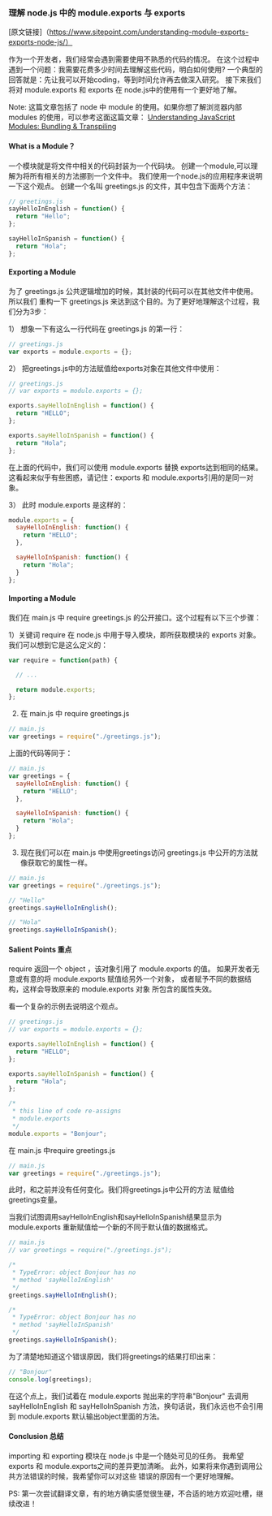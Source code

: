 ### 理解 node.js 中的 module.exports 与 exports

[原文链接]（https://www.sitepoint.com/understanding-module-exports-exports-node-js/）

作为一个开发者，我们经常会遇到需要使用不熟悉的代码的情况。
在这个过程中遇到一个问题：我需要花费多少时间去理解这些代码，明白如何使用?
一个典型的回答就是：先让我可以开始coding，等到时间允许再去做深入研究。
接下来我们将对 module.exports 和 exports 在 node.js中的使用有一个更好地了解。

Note: 这篇文章包括了 node 中 module 的使用。如果你想了解浏览器内部 modules 的使用，可以参考这面这篇文章：
[Understanding JavaScript Modules: Bundling & Transpiling](https://www.sitepoint.com/javascript-modules-bundling-transpiling/)

#### What is a Module？

一个模块就是将文件中相关的代码封装为一个代码块。
创建一个module,可以理解为将所有相关的方法挪到一个文件中。
我们使用一个node.js的应用程序来说明一下这个观点。
创建一个名叫 greetings.js 的文件，其中包含下面两个方法：
```javascript
// greetings.js
sayHelloInEnglish = function() {
  return "Hello";
};

sayHelloInSpanish = function() {
  return "Hola";
};
```
#### Exporting a Module

为了 greetings.js 公共逻辑增加的时候，其封装的代码可以在其他文件中使用。所以我们
重构一下 greetings.js 来达到这个目的。为了更好地理解这个过程，我们分为3步：

1） 想象一下有这么一行代码在 greetings.js 的第一行：

```javascript
// greetings.js
var exports = module.exports = {};
```

2） 把greetings.js中的方法赋值给exports对象在其他文件中使用：

```javascript
// greetings.js
// var exports = module.exports = {};

exports.sayHelloInEnglish = function() {
  return "HELLO";
};

exports.sayHelloInSpanish = function() {
  return "Hola";
};
```
在上面的代码中，我们可以使用 module.exports 替换 exports达到相同的结果。
这看起来似乎有些困惑，请记住：exports  和 module.exports引用的是同一对象。

3） 此时 module.exports 是这样的：

```javascript
module.exports = {
  sayHelloInEnglish: function() {
    return "HELLO";
  },

  sayHelloInSpanish: function() {
    return "Hola";
  }
};
```

#### Importing a Module

我们在 main.js 中 require greetings.js 的公开接口。这个过程有以下三个步骤：

1）关键词 require 在 node.js 中用于导入模块，即所获取模块的 exports 对象。
我们可以想到它是这么定义的：

```javascript
var require = function(path) {

  // ...

  return module.exports;
};
```
2) 在 main.js 中 require greetings.js
```javascript
// main.js
var greetings = require("./greetings.js");
```

上面的代码等同于：
```javascript
// main.js
var greetings = {
  sayHelloInEnglish: function() {
    return "HELLO";
  },

  sayHelloInSpanish: function() {
    return "Hola";
  }
};
```

3) 现在我们可以在 main.js 中使用greetings访问 greetings.js 中公开的方法就像获取它的属性一样。

```javascript
// main.js
var greetings = require("./greetings.js");

// "Hello"
greetings.sayHelloInEnglish();

// "Hola"
greetings.sayHelloInSpanish();

```

#### Salient Points 重点

require 返回一个 object ，该对象引用了 module.exports 的值。
如果开发者无意或有意的将 module.exports 赋值给另外一个对象，
或者赋予不同的数据结构，这样会导致原来的 module.exports 对象
所包含的属性失效。

看一个复杂的示例去说明这个观点。

```javascript
// greetings.js
// var exports = module.exports = {};

exports.sayHelloInEnglish = function() {
  return "HELLO";
};

exports.sayHelloInSpanish = function() {
  return "Hola";
};

/*
 * this line of code re-assigns
 * module.exports
 */
module.exports = "Bonjour";
```

在 main.js 中require greetings.js

```javascript
// main.js
var greetings = require("./greetings.js");
```

此时，和之前并没有任何变化。我们将greetings.js中公开的方法
赋值给greetings变量。

当我们试图调用sayHelloInEnglish和sayHelloInSpanish结果显示为
module.exports 重新赋值给一个新的不同于默认值的数据格式。

```javascript
// main.js
// var greetings = require("./greetings.js");

/*
 * TypeError: object Bonjour has no
 * method 'sayHelloInEnglish'
 */
greetings.sayHelloInEnglish();

/*
 * TypeError: object Bonjour has no
 * method 'sayHelloInSpanish'
 */
greetings.sayHelloInSpanish();

```

为了清楚地知道这个错误原因，我们将greetings的结果打印出来：

```javascript
// "Bonjour"
console.log(greetings);
```

在这个点上，我们试着在 module.exports 抛出来的字符串"Bonjour" 去调用 sayHelloInEnglish 和 sayHelloInSpanish
方法，换句话说，我们永远也不会引用到 module.exports 默认输出object里面的方法。
#### Conclusion 总结

importing 和 exporting 模块在 node.js 中是一个随处可见的任务。
我希望 exports 和 module.exports之间的差异更加清晰。
此外，如果将来你遇到调用公共方法错误的时候，我希望你可以对这些
错误的原因有一个更好地理解。

PS: 第一次尝试翻译文章，有的地方确实感觉很生硬，不合适的地方欢迎吐槽，继续改进！
